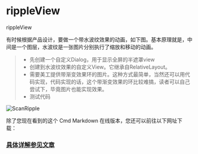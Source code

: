 # rippleView
rippleView

有时候根据产品设计，要做一个带水波纹效果的动画，如下图。基本原理就是，中间是一个图层，水波纹是一张图片分别执行了缩放和移动的动画。

> * 先创建一个自定义Dialog，用于显示全屏的半遮罩view
> * 创建到水波纹效果的自定义View。它继承自RelativeLayout。
> * 需要美工提供带渐变效果环的图片。这种方式最简单，当然还可以用代码实现，代码实现的话，这个带渐变效果的环比较难搞，读者可以自己尝试下，毕竟图片也能实现效果。
> * 测试代码

![ScanRipple](http://www.haowuyun.com/store/thumbs/2017/0719/19133545bwpe.gif)

除了您现在看到的这个 Cmd Markdown 在线版本，您还可以前往以下网址下载：

### [具体详解参见文章](http://www.haowuyun.com/view/393)
